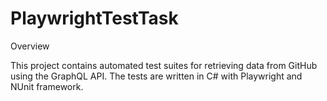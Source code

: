 # PlaywrightTestTask

Overview

This project contains automated test suites for retrieving data from GitHub using the GraphQL API. The tests are written in C# with Playwright and NUnit framework.
